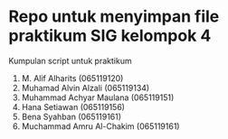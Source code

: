# Repo untuk menyimpan file praktikum SIG kelompok 4

Kumpulan script untuk praktikum<br>
1. M. Alif Alharits (065119120)
2. Muhamad Alvin Alzali (065119134)
3. Muhammad Achyar Maulana (065119151)
4. Hana Setiawan (065119156)
5. Bena Syahban (065119161)
6. Muchammad Amru Al-Chakim (065119161)
